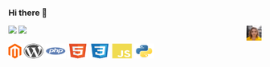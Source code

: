 ### Hi there 👋
<div class="statistics">
  <img height="190em" src="https://github-readme-stats.vercel.app/api?username=ligiasalzano&show_icons=true&theme=dracula&include_all_commits=true&count_private=true&title_color=FFC428&hide_border=true&border_radius=10"/>
  <img height="190em" src="https://github-readme-stats.vercel.app/api/top-langs/?username=ligiasalzano&layout=compact&langs_count=16&theme=dracula&title_color=FFC428&hide_border=true&border_radius=10"/>
  <img align="right" height="30" alt="Ligia-Hi" src="images/ligia.gif">
</div>
<div style="display: inline_block"><br>
  <img align="center" alt="Ligia-Magento" height="30"src="images/magento-logo.svg">
  <img align="center" alt="Ligia-WordPress" height="30" width="40" src="https://raw.githubusercontent.com/devicons/devicon/master/icons/wordpress/wordpress-plain.svg">
  <img align="center" alt="Ligia-Php" height="30" width="40" src="https://raw.githubusercontent.com/devicons/devicon/master/icons/php/php-plain.svg">
  <img align="center" alt="Rafa-HTML" height="30" width="40" src="https://raw.githubusercontent.com/devicons/devicon/master/icons/html5/html5-original.svg">
  <img align="center" alt="Rafa-CSS" height="30" width="40" src="https://raw.githubusercontent.com/devicons/devicon/master/icons/css3/css3-original.svg">
  <img align="center" alt="Ligia-Js" height="30" width="40" src="https://raw.githubusercontent.com/devicons/devicon/master/icons/javascript/javascript-plain.svg">
  <img align="center" alt="Rafa-Python" height="30" width="40" src="https://raw.githubusercontent.com/devicons/devicon/master/icons/python/python-original.svg">
</div>
